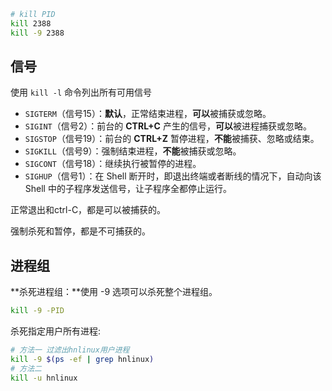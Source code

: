

```bash
# kill PID
kill 2388
kill -9 2388
```

## 信号

使用 `kill -l` 命令列出所有可用信号

- `SIGTERM`（信号15）：**默认**，正常结束进程，**可以**被捕获或忽略。
- `SIGINT`（信号2）：前台的 **CTRL+C** 产生的信号，**可以**被进程捕获或忽略。
- `SIGSTOP`（信号19）：前台的 **CTRL+Z** 暂停进程，**不能**被捕获、忽略或结束。
- `SIGKILL`（信号9）：强制结束进程，**不能**被捕获或忽略。
- `SIGCONT`（信号18）：继续执行被暂停的进程。
- `SIGHUP`（信号1）：在 Shell 断开时，即退出终端或者断线的情况下，自动向该 Shell 中的子程序发送信号，让子程序全都停止运行。



正常退出和ctrl-C，都是可以被捕获的。

强制杀死和暂停，都是不可捕获的。

## 进程组

**杀死进程组：**使用 -9 选项可以杀死整个进程组。

```bash
kill -9 -PID
```
杀死指定用户所有进程:
```bash
# 方法一 过滤出hnlinux用户进程
kill -9 $(ps -ef | grep hnlinux) 
# 方法二
kill -u hnlinux 
```

